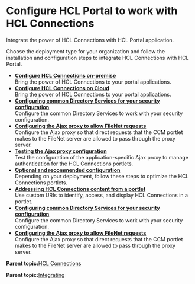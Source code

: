# Configure HCL Portal to work with HCL Connections 

Integrate the power of HCL Connections with HCL Portal application.

Choose the deployment type for your organization and follow the installation and configuration steps to integrate HCL Connections with HCL Portal.

-   **[Configure HCL Connections on-premise ](../connect/connections_portlets_overview.md)**  
Bring the power of HCL Connections to your portal applications.
-   **[Configure HCL Connections on Cloud ](../connect/connections_portlets_overview_cc.md)**  
Bring the power of HCL Connections to your portal applications.
-   **[Configuring common Directory Services for your security configuration ](../connect/t_connections_portlets_common_directory.md)**  
Configure the common Directory Services to work with your security configuration.
-   **[Configuring the Ajax proxy to allow FileNet requests ](../connect/t_connections_portlest_proxy_Filenet.md)**  
Configure the Ajax proxy so that direct requests that the CCM portlet makes to the FileNet server are allowed to pass through the proxy server.
-   **[Testing the Ajax proxy configuration ](../connect/c_connections_portlets_ajax_proxy_testing.md)**  
Test the configuration of the application-specific Ajax proxy to manage authentication for the HCL Connections portlets.
-   **[Optional and recommended configuration ](../connect/c_connections_portlets_optional_config.md)**  
Depending on your deployment, follow these steps to optimize the HCL Connections portlets.
-   **[Addressing HCL Connections content from a portlet ](../connect/c_connections_portlets_poc_ovr.md)**  
Use custom URIs to identify, access, and display HCL Connections in a portlet.
-   **[Configuring common Directory Services for your security configuration ](../connect/t_connections_portlets_common_directory.md)**  
Configure the common Directory Services to work with your security configuration.
-   **[Configuring the Ajax proxy to allow FileNet requests ](../connect/t_connections_portlest_proxy_Filenet.md)**  
Configure the Ajax proxy so that direct requests that the CCM portlet makes to the FileNet server are allowed to pass through the proxy server.

**Parent topic:**[HCL Connections ](../config/ibmconnections.md)

**Parent topic:**[Integrating ](../admin-system/integrating_parent.md)

